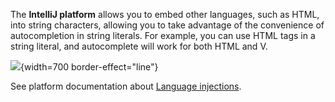 [//]: # (title: Language injections)

The **IntelliJ platform** allows you to embed other languages, such as HTML, into string characters, allowing you to take advantage of the convenience of autocompletion in string literals. For example, you can use HTML tags in a string literal, and autocomplete will work for both HTML and V.

![](language-injections.png){width=700 border-effect="line"}

See platform documentation about [Language injections](https://www.jetbrains.com/help/idea/using-language-injections.html).
